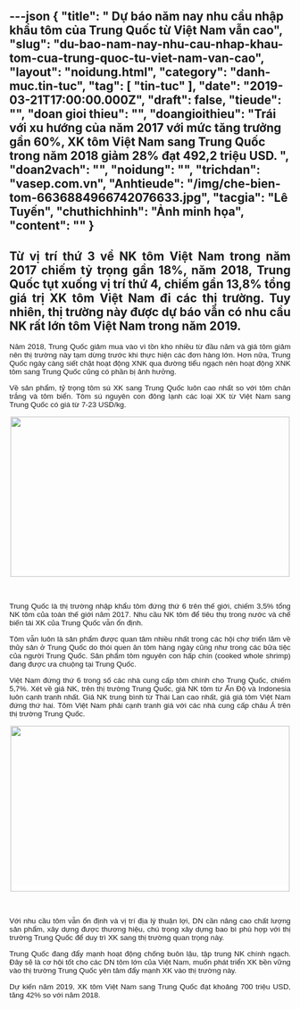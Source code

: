 ---json
{
    "title": " Dự báo năm nay nhu cầu nhập khẩu tôm của Trung Quốc từ Việt Nam vẫn cao",
    "slug": "du-bao-nam-nay-nhu-cau-nhap-khau-tom-cua-trung-quoc-tu-viet-nam-van-cao",
    "layout": "noidung.html",
    "category": "danh-muc.tin-tuc",
    "tag": [
        "tin-tuc"
    ],
    "date": "2019-03-21T17:00:00.000Z",
    "draft": false,
    "tieude": "",
    "doan gioi thieu": "",
    "doangioithieu": "Trái với xu hướng của năm 2017 với mức tăng trưởng gần 60%, XK tôm Việt Nam sang Trung Quốc trong năm 2018 giảm 28% đạt 492,2 triệu USD. ",
    "doan2vach": "",
    "noidung": "",
    "trichdan": "vasep.com.vn",
    "Anhtieude": "/img/che-bien-tom-6636884966742076633.jpg",
    "tacgia": "Lê Tuyến",
    "chuthichhinh": "Ảnh minh họa",
    "__content__": ""
}
---
<h2 style="text-align:justify">Từ vị tr&iacute; thứ 3 về NK t&ocirc;m Việt Nam trong năm 2017 chiếm tỷ trọng gần 18%, năm 2018, Trung Quốc tụt xuống vị tr&iacute; thứ 4, chiếm gần 13,8% tổng gi&aacute; trị XK t&ocirc;m Việt Nam đi c&aacute;c thị trường. Tuy nhi&ecirc;n, thị trường n&agrave;y được dự b&aacute;o vẫn c&oacute; nhu cầu NK rất lớn t&ocirc;m Việt Nam trong năm 2019.</h2>

<div style="text-align:justify">
<p style="margin-left:0in; margin-right:0in; text-align:justify"><span style="font-size:13px"><span style="color:#1b1b1b"><span style="font-family:Arial"><span style="background-color:#ffffff"><span style="font-size:10pt">Năm 2018, Trung Quốc giảm mua v&agrave;o v&igrave; tồn kho nhiều từ đầu năm v&agrave; gi&aacute; t&ocirc;m giảm n&ecirc;n thị trường n&agrave;y tạm dừng trước khi thực hiện c&aacute;c đơn h&agrave;ng lớn. Hơn nữa, Trung Quốc ng&agrave;y c&agrave;ng siết chặt hoạt động XNK qua đường tiểu ngạch n&ecirc;n hoạt động XNK t&ocirc;m sang Trung Quốc cũng c&oacute; phần bị ảnh hưởng.</span></span></span></span></span></p>

<p style="margin-left:0in; margin-right:0in; text-align:justify"><span style="font-size:13px"><span style="color:#1b1b1b"><span style="font-family:Arial"><span style="background-color:#ffffff"><span style="font-size:10pt">Về sản phẩm, tỷ trọng t&ocirc;m s&uacute; XK sang Trung Quốc lu&ocirc;n cao nhất so với t&ocirc;m ch&acirc;n trắng v&agrave; t&ocirc;m biển. T&ocirc;m s&uacute; nguy&ecirc;n con đ&ocirc;ng lạnh c&aacute;c loại XK từ Việt Nam sang Trung Quốc c&oacute; gi&aacute; từ 7-23 USD/kg.</span></span></span></span></span></p>

<p style="margin-left:0in; margin-right:0in; text-align:center"><span style="font-size:13px"><span style="color:#1b1b1b"><span style="font-family:Arial"><span style="background-color:#ffffff"><img alt="" src="http://vasep.com.vn/Uploads/image/PublicFile/image/Thu/vf18/HT5/tom1.jpg" style="height:287px; width:500px" /></span></span></span></span></p>

<p style="margin-left:0in; margin-right:0in; text-align:justify">&nbsp;</p>

<p style="margin-left:0in; margin-right:0in; text-align:justify"><span style="font-size:13px"><span style="color:#1b1b1b"><span style="font-family:Arial"><span style="background-color:#ffffff"><span style="font-size:10pt">Trung Quốc l&agrave; thị trường nhập khẩu t&ocirc;m đứng thứ 6 tr&ecirc;n thế giới, chiếm 3,5% tổng NK t&ocirc;m của to&agrave;n thế giới năm 2017. Nhu cầu NK t&ocirc;m để ti&ecirc;u thụ trong nước v&agrave; chế biến t&aacute;i XK của Trung Quốc vẫn ổn định.</span></span></span></span></span></p>

<p style="margin-left:0in; margin-right:0in; text-align:justify"><span style="font-size:13px"><span style="color:#1b1b1b"><span style="font-family:Arial"><span style="background-color:#ffffff"><span style="font-size:10pt">T&ocirc;m vẫn lu&ocirc;n l&agrave; sản phẩm được quan t&acirc;m nhiều nhất trong c&aacute;c hội chợ triển l&atilde;m về thủy sản ở Trung Quốc do th&oacute;i quen ăn t&ocirc;m h&agrave;ng ng&agrave;y cũng như trong c&aacute;c bữa tiệc của người Trung Quốc. Sản phẩm t&ocirc;m nguy&ecirc;n con hấp ch&iacute;n (cooked whole shrimp) đang được ưa chuộng tại Trung Quốc.</span></span></span></span></span></p>

<p style="margin-left:0in; margin-right:0in; text-align:justify"><span style="font-size:13px"><span style="color:#1b1b1b"><span style="font-family:Arial"><span style="background-color:#ffffff"><span style="font-size:10pt">Việt Nam đứng thứ 6 trong số c&aacute;c nh&agrave; cung cấp t&ocirc;m ch&iacute;nh cho Trung Quốc, chiếm 5,7%. X&eacute;t về gi&aacute; NK, tr&ecirc;n thị trường Trung Quốc, gi&aacute; NK t&ocirc;m từ Ấn Độ v&agrave; Indonesia lu&ocirc;n cạnh tranh nhất. Gi&aacute; NK trung b&igrave;nh từ Th&aacute;i Lan cao nhất, gi&aacute; gi&aacute; t&ocirc;m Việt Nam đứng thứ hai. T&ocirc;m Việt Nam phải cạnh tranh gi&aacute; với c&aacute;c nh&agrave; cung cấp ch&acirc;u &Aacute; tr&ecirc;n thị trường Trung Quốc.</span></span></span></span></span></p>

<p style="margin-left:0in; margin-right:0in; text-align:center"><span style="font-size:13px"><span style="color:#1b1b1b"><span style="font-family:Arial"><span style="background-color:#ffffff"><img alt="" src="http://vasep.com.vn/Uploads/image/PublicFile/image/Thu/vf18/HT5/tom2.jpg" style="height:297px; width:500px" /></span></span></span></span></p>

<p style="margin-left:0in; margin-right:0in; text-align:justify">&nbsp;</p>

<p style="margin-left:0in; margin-right:0in; text-align:justify"><span style="font-size:13px"><span style="color:#1b1b1b"><span style="font-family:Arial"><span style="background-color:#ffffff"><span style="font-size:10pt">Với nhu cầu t&ocirc;m vẫn ổn định v&agrave; vị tr&iacute; địa l&yacute; thuận lợi, DN cần n&acirc;ng cao chất lượng sản phẩm, x&acirc;y dựng được thương hiệu, ch&uacute; trọng x&acirc;y dựng bao b&igrave; ph&ugrave; hợp với thị trường Trung Quốc để duy tr&igrave; XK sang thị trường quan trọng n&agrave;y.</span></span></span></span></span></p>

<p style="margin-left:0in; margin-right:0in; text-align:justify"><span style="font-size:13px"><span style="color:#1b1b1b"><span style="font-family:Arial"><span style="background-color:#ffffff"><span style="font-size:10pt">Trung Quốc đang đẩy mạnh hoạt động chống bu&ocirc;n lậu, tập trung NK ch&iacute;nh ngạch. Đ&acirc;y sẽ l&agrave; cơ hội tốt cho c&aacute;c DN t&ocirc;m lớn của Việt Nam, muốn ph&aacute;t triển XK bền vững v&agrave;o thị trường Trung Quốc y&ecirc;n t&acirc;m đẩy mạnh XK v&agrave;o thị trường n&agrave;y.</span></span></span></span></span></p>

<p style="margin-left:0in; margin-right:0in; text-align:justify"><span style="font-size:13px"><span style="color:#1b1b1b"><span style="font-family:Arial"><span style="background-color:#ffffff"><span style="font-size:10pt">Dự kiến năm 2019, XK t&ocirc;m Việt Nam sang Trung Quốc đạt khoảng 700 triệu USD, tăng 42% so với năm 2018.</span></span></span></span></span></p>
</div>
